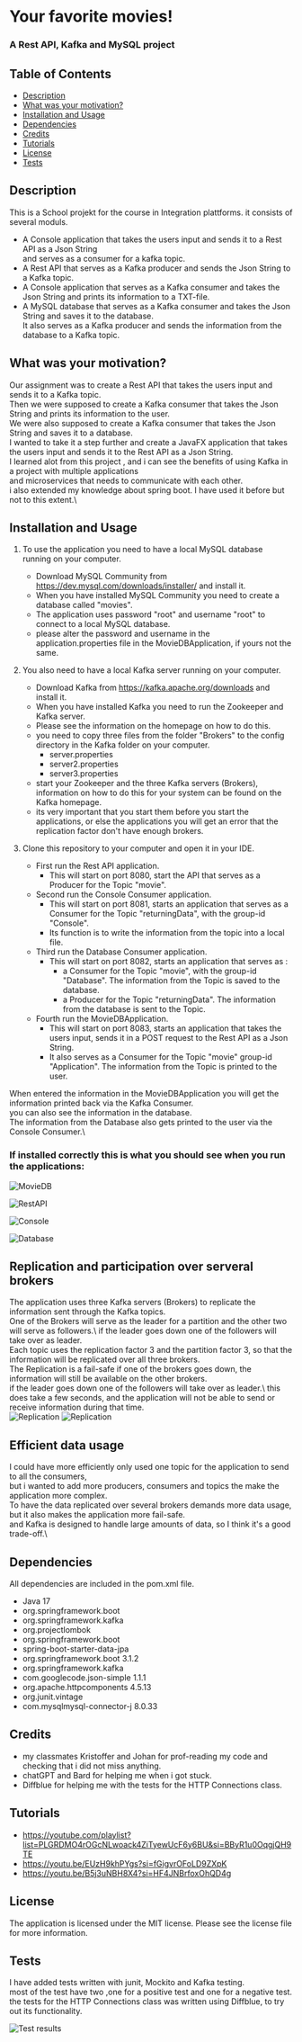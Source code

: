 # Your favorite movies!

### A Rest API, Kafka and MySQL project

## Table of Contents
- [Description](#Description)
- [What was your motivation?](#What-was-your-motivation)
- [Installation and Usage](#Installation-and-Usage)
- [Dependencies](#Dependencies)
- [Credits](#Credits)
- [Tutorials](#Tutorials)
- [License](#License)
- [Tests](#Tests)

## Description
This is a School projekt for the course in Integration plattforms. it consists of several moduls.
- A Console application that takes the users input and sends it to a Rest API as a Json String \
  and serves as a consumer for a kafka topic.
- A Rest API that serves as a Kafka producer and sends the Json String to a Kafka topic.
- A Console application that serves as a Kafka consumer and takes the Json String and prints its information to a TXT-file.
- A MySQL database that serves as a Kafka consumer and takes the Json String and saves it to the database. \
    It also serves as a Kafka producer and sends the information from the database to a Kafka topic.


## What was your motivation?
Our assignment was to create a Rest API that takes the users input and sends it to a Kafka topic.\
Then we were supposed to create a Kafka consumer that takes the Json String and prints its information to the user.\
We were also supposed to create a Kafka consumer that takes the Json String and saves it to a database.\
I wanted to take it a step further and create a JavaFX application that takes the users input and sends it to the Rest API as a Json String.\
I learned alot from this project , and i can see the benefits of using Kafka in a project with multiple applications \
and microservices that needs to communicate with each other.\
i also extended my knowledge about spring boot. I have used it before but not to this extent.\


## Installation and Usage
1. To use the application you need to have a local MySQL database running on your computer.
   - Download MySQL Community from https://dev.mysql.com/downloads/installer/ and install it.
   - When you have installed MySQL Community you need to create a database called "movies".
   - The application uses password "root" and username "root" to connect to a local MySQL database.
   - please alter the password and username in the application.properties file in the MovieDBApplication, if yours not the same.

2. You also need to have a local Kafka server running on your computer.
   - Download Kafka from https://kafka.apache.org/downloads and install it.
   - When you have installed Kafka you need to run the Zookeeper and Kafka server.
   - Please see the information on the homepage on how to do this.
   - you need to copy three files from the folder "Brokers" to the config directory in the Kafka folder on your computer.
     - server.properties
     - server2.properties
     - server3.properties
   - start your Zookeeper and the three Kafka servers (Brokers), information on how to do this for your system can be found on the Kafka homepage.
   - its very important that you start them before you start the applications, or else the applications you will get an error that the replication factor don't have enough brokers.
   
3. Clone this repository to your computer and open it in your IDE.
   - First run the Rest API application.
     - This will start on port 8080, start the API that serves as a Producer for the Topic "movie". 
   - Second run the Console Consumer application.
     - This will start on port 8081, starts an application that serves as a Consumer for the Topic "returningData", with the group-id "Console".
     - Its function is to write the information from the topic into a local file.
   - Third run the Database Consumer application.
     - This will start on port 8082, starts an application that serves as :
       - a Consumer for the Topic "movie", with the group-id "Database". The information from the Topic is saved to the database.
       - a Producer for the Topic "returningData". The information from the database is sent to the Topic.
   - Fourth run the MovieDBApplication.
     - This will start on port 8083, starts an application that takes the users input, sends it in a POST request to the Rest API as a Json String.
     - It also serves as a Consumer for the Topic "movie" group-id "Application". The information from the Topic is printed to the user.
   

When entered the information in the MovieDBApplication you will get the information printed back via the Kafka Consumer.\
you can also see the information in the database.\
The information from the Database also gets printed to the user via the Console Consumer.\

### If installed correctly this is what you should see when you run the applications:

![MovieDB](Images/MovieApplication.png)

![RestAPI](Images/API.png)

![Console](Images/ConsolWriter.png)

![Database](Images/Database.png)



## Replication and participation over serveral brokers
The application uses three Kafka servers (Brokers) to replicate the information sent through the Kafka topics.\
One of the Brokers will serve as the leader for a partition and the other two will serve as followers.\ if the leader goes down one of the followers will take over as leader.\
Each topic uses the replication factor 3 and the partition factor 3, so that the information will be replicated over all three brokers.\
The Replication is a fail-safe if one of the brokers goes down, the information will still be available on the other brokers.\
if the leader goes down one of the followers will take over as leader.\ this does take a few seconds, and the application will not be able to send or receive information during that time.\
![Replication](Images/relication1.png)
![Replication](Images/relication2.png)

## Efficient data usage
I could have more efficiently only used one topic for the application to send to all the consumers, \
but i wanted to add more producers, consumers and topics the make the application more complex.\
To have the data replicated over several brokers demands more data usage, but it also makes the application more fail-safe.\
and Kafka is designed to handle large amounts of data, so I think it's a good trade-off.\

## Dependencies
All dependencies are included in the pom.xml file.
- Java 17
- org.springframework.boot
- org.springframework.kafka
- org.projectlombok
- org.springframework.boot
- spring-boot-starter-data-jpa 
- org.springframework.boot 3.1.2 
- org.springframework.kafka 
- com.googlecode.json-simple 1.1.1 
- org.apache.httpcomponents 4.5.13 
- org.junit.vintage 
- com.mysqlmysql-connector-j 8.0.33

## Credits
- my classmates Kristoffer and Johan for prof-reading my code and checking that i did not miss anything.
- chatGPT and Bard for helping me when i got stuck.
- Diffblue for helping me with the tests for the HTTP Connections class.

## Tutorials
- https://youtube.com/playlist?list=PLGRDMO4rOGcNLwoack4ZiTyewUcF6y6BU&si=BByR1u0OqgjQH9TE
- https://youtu.be/EUzH9khPYgs?si=fGigvrOFoLD9ZXpK
- https://youtu.be/B5j3uNBH8X4?si=HF4JNBrfoxOhQD4g

## License
The application is licensed under the MIT license. Please see the license file for more information.

## Tests
I have added tests written with junit, Mockito and Kafka testing.\
most of the test have two ,one for a positive test and one for a negative test.\
the tests for the HTTP Connections class was written using Diffblue, to try out its functionality.

![Test results](Images/tests.png)
